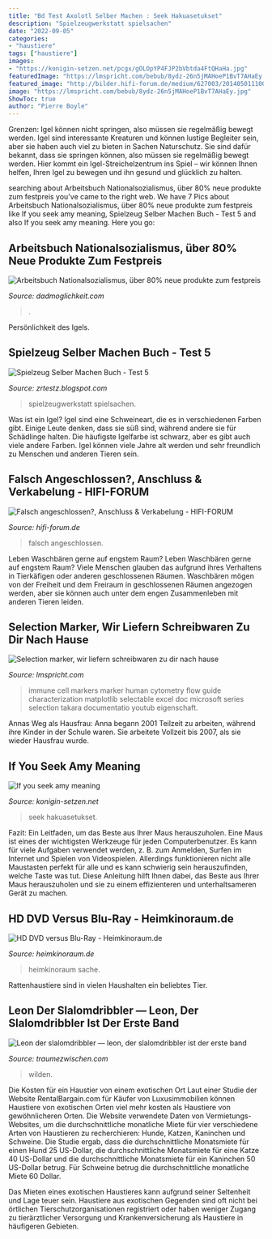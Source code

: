 ```yaml
---
title: "Bd Test Axolotl Selber Machen : Seek Hakuasetukset"
description: "Spielzeugwerkstatt spielsachen"
date: "2022-09-05"
categories:
- "haustiere"
tags: ["haustiere"]
images:
- "https://konigin-setzen.net/pcgx/gOLOpYP4FJP2bVbtda4FtQHaHa.jpg"
featuredImage: "https://lmspricht.com/bebub/8ydz-26n5jMAHoeP1BvT7AHaEy.jpg"
featured_image: "http://bilder.hifi-forum.de/medium/627003/20140501110044_429386.jpg"
image: "https://lmspricht.com/bebub/8ydz-26n5jMAHoeP1BvT7AHaEy.jpg"
ShowToc: true
author: "Pierre Boyle"
---
```



Grenzen: Igel können nicht springen, also müssen sie regelmäßig bewegt werden.
Igel sind interessante Kreaturen und können lustige Begleiter sein, aber sie haben auch viel zu bieten in Sachen Naturschutz. Sie sind dafür bekannt, dass sie springen können, also müssen sie regelmäßig bewegt werden. Hier kommt ein Igel-Streichelzentrum ins Spiel – wir können Ihnen helfen, Ihren Igel zu bewegen und ihn gesund und glücklich zu halten.

	

		
searching about Arbeitsbuch Nationalsozialismus, über 80% neue produkte zum festpreis you've came to the right web. We have 7 Pics about Arbeitsbuch Nationalsozialismus, über 80% neue produkte zum festpreis like If you seek amy meaning, Spielzeug Selber Machen Buch - Test 5 and also If you seek amy meaning. Here you go:
		
    
## Arbeitsbuch Nationalsozialismus, über 80% Neue Produkte Zum Festpreis

<img loading=lazy src="https://dadmoglichkeit.com/sggm/-pX2JvIvl57FluZBHQm7FgHaFS.jpg" onerror="this.onerror=null;this.src='https://tse4.mm.bing.net/th?id=OIP.sAmanPIqJocu-C_2zHndnQAAAA&amp;pid=15.1';" alt="Arbeitsbuch Nationalsozialismus, über 80% neue produkte zum festpreis">

_Source: dadmoglichkeit.com_

>. 

	

Persönlichkeit des Igels.

    
## Spielzeug Selber Machen Buch - Test 5

<img loading=lazy src="https://pictures.abebooks.com/BENTLIN/19448001801.jpg" onerror="this.onerror=null;this.src='https://tse4.mm.bing.net/th?id=OIP.Zu_B4vsbMStPeEzEXDYPhQHaFj&amp;pid=15.1';" alt="Spielzeug Selber Machen Buch - Test 5">

_Source: zrtestz.blogspot.com_

>spielzeugwerkstatt spielsachen. 

	

Was ist ein Igel?
Igel sind eine Schweineart, die es in verschiedenen Farben gibt. Einige Leute denken, dass sie süß sind, während andere sie für Schädlinge halten. Die häufigste Igelfarbe ist schwarz, aber es gibt auch viele andere Farben. Igel können viele Jahre alt werden und sehr freundlich zu Menschen und anderen Tieren sein.

    
## Falsch Angeschlossen?, Anschluss &amp; Verkabelung - HIFI-FORUM

<img loading=lazy src="http://bilder.hifi-forum.de/medium/627003/20140501110044_429386.jpg" onerror="this.onerror=null;this.src='https://tse3.mm.bing.net/th?id=OIP.ivbNDi62lz-ADx5Gimzc5AEgDY&amp;pid=15.1';" alt="Falsch angeschlossen?, Anschluss &amp; Verkabelung - HIFI-FORUM">

_Source: hifi-forum.de_

>falsch angeschlossen. 

	

Leben Waschbären gerne auf engstem Raum?
Leben Waschbären gerne auf engstem Raum? Viele Menschen glauben das aufgrund ihres Verhaltens in Tierkäfigen oder anderen geschlossenen Räumen. Waschbären mögen von der Freiheit und dem Freiraum in geschlossenen Räumen angezogen werden, aber sie können auch unter dem engen Zusammenleben mit anderen Tieren leiden.

    
## Selection Marker, Wir Liefern Schreibwaren Zu Dir Nach Hause

<img loading=lazy src="https://lmspricht.com/bebub/8ydz-26n5jMAHoeP1BvT7AHaEy.jpg" onerror="this.onerror=null;this.src='https://tse1.mm.bing.net/th?id=OIP.bxe7T_H1PdOi5ytwtCyKawAAAA&amp;pid=15.1';" alt="Selection marker, wir liefern schreibwaren zu dir nach hause">

_Source: lmspricht.com_

>immune cell markers marker human cytometry flow guide characterization matplotlib selectable excel doc microsoft series selection takara documentatio youtub eigenschaft. 

	

Annas Weg als Hausfrau: Anna begann 2001 Teilzeit zu arbeiten, während ihre Kinder in der Schule waren. Sie arbeitete Vollzeit bis 2007, als sie wieder Hausfrau wurde.

    
## If You Seek Amy Meaning

<img loading=lazy src="https://konigin-setzen.net/pcgx/gOLOpYP4FJP2bVbtda4FtQHaHa.jpg" onerror="this.onerror=null;this.src='https://tse2.mm.bing.net/th?id=OIP.PS46HztXxU5RpE6VRoIO_gAAAA&amp;pid=15.1';" alt="If you seek amy meaning">

_Source: konigin-setzen.net_

>seek hakuasetukset. 

	

Fazit: Ein Leitfaden, um das Beste aus Ihrer Maus herauszuholen.
Eine Maus ist eines der wichtigsten Werkzeuge für jeden Computerbenutzer. Es kann für viele Aufgaben verwendet werden, z. B. zum Anmelden, Surfen im Internet und Spielen von Videospielen. Allerdings funktionieren nicht alle Maustasten perfekt für alle und es kann schwierig sein herauszufinden, welche Taste was tut. Diese Anleitung hilft Ihnen dabei, das Beste aus Ihrer Maus herauszuholen und sie zu einem effizienteren und unterhaltsameren Gerät zu machen.

    
## HD DVD Versus Blu-Ray - Heimkinoraum.de

<img loading=lazy src="https://www.heimkinoraum.de/upload/images/news/HD_DVD_BlueRayOBEN.jpg" onerror="this.onerror=null;this.src='https://tse2.mm.bing.net/th?id=OIP.ICbKdLrSWcqwmUQvrLukagHaFj&amp;pid=15.1';" alt="HD DVD versus Blu-Ray - Heimkinoraum.de">

_Source: heimkinoraum.de_

>heimkinoraum sache. 

	

Rattenhaustiere sind in vielen Haushalten ein beliebtes Tier.

    
## Leon Der Slalomdribbler — Leon, Der Slalomdribbler Ist Der Erste Band

<img loading=lazy src="https://traumezwischen.com/mls/x9tTzfnd3UiSlhIIV8NSywAAAA.jpg" onerror="this.onerror=null;this.src='https://tse1.mm.bing.net/th?id=OIP.TlOABRnhbqY6MVRhWxoHdwAAAA&amp;pid=15.1';" alt="Leon der slalomdribbler — leon, der slalomdribbler ist der erste band">

_Source: traumezwischen.com_

>wilden. 

	

Die Kosten für ein Haustier von einem exotischen Ort
Laut einer Studie der Website RentalBargain.com für Käufer von Luxusimmobilien können Haustiere von exotischen Orten viel mehr kosten als Haustiere von gewöhnlicheren Orten.
Die Website verwendete Daten von Vermietungs-Websites, um die durchschnittliche monatliche Miete für vier verschiedene Arten von Haustieren zu recherchieren: Hunde, Katzen, Kaninchen und Schweine. Die Studie ergab, dass die durchschnittliche Monatsmiete für einen Hund 25 US-Dollar, die durchschnittliche Monatsmiete für eine Katze 40 US-Dollar und die durchschnittliche Monatsmiete für ein Kaninchen 50 US-Dollar betrug. Für Schweine betrug die durchschnittliche monatliche Miete 60 Dollar.

Das Mieten eines exotischen Haustieres kann aufgrund seiner Seltenheit und Lage teuer sein. Haustiere aus exotischen Gegenden sind oft nicht bei örtlichen Tierschutzorganisationen registriert oder haben weniger Zugang zu tierärztlicher Versorgung und Krankenversicherung als Haustiere in häufigeren Gebieten.

